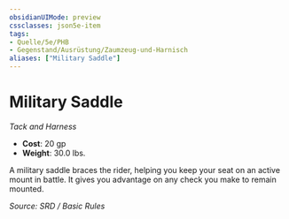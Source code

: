 ```yaml
---
obsidianUIMode: preview
cssclasses: json5e-item
tags:
- Quelle/5e/PHB
- Gegenstand/Ausrüstung/Zaumzeug-und-Harnisch
aliases: ["Military Saddle"]
---
```

# Military Saddle
*Tack and Harness*  

- **Cost**: 20 gp
- **Weight**: 30.0 lbs.

A military saddle braces the rider, helping you keep your seat on an active mount in battle. It gives you advantage on any check you make to remain mounted.

*Source: SRD / Basic Rules*
